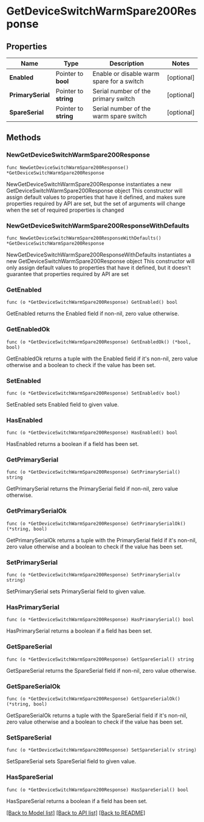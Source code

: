 # GetDeviceSwitchWarmSpare200Response

## Properties

Name | Type | Description | Notes
------------ | ------------- | ------------- | -------------
**Enabled** | Pointer to **bool** | Enable or disable warm spare for a switch | [optional] 
**PrimarySerial** | Pointer to **string** | Serial number of the primary switch | [optional] 
**SpareSerial** | Pointer to **string** | Serial number of the warm spare switch | [optional] 

## Methods

### NewGetDeviceSwitchWarmSpare200Response

`func NewGetDeviceSwitchWarmSpare200Response() *GetDeviceSwitchWarmSpare200Response`

NewGetDeviceSwitchWarmSpare200Response instantiates a new GetDeviceSwitchWarmSpare200Response object
This constructor will assign default values to properties that have it defined,
and makes sure properties required by API are set, but the set of arguments
will change when the set of required properties is changed

### NewGetDeviceSwitchWarmSpare200ResponseWithDefaults

`func NewGetDeviceSwitchWarmSpare200ResponseWithDefaults() *GetDeviceSwitchWarmSpare200Response`

NewGetDeviceSwitchWarmSpare200ResponseWithDefaults instantiates a new GetDeviceSwitchWarmSpare200Response object
This constructor will only assign default values to properties that have it defined,
but it doesn't guarantee that properties required by API are set

### GetEnabled

`func (o *GetDeviceSwitchWarmSpare200Response) GetEnabled() bool`

GetEnabled returns the Enabled field if non-nil, zero value otherwise.

### GetEnabledOk

`func (o *GetDeviceSwitchWarmSpare200Response) GetEnabledOk() (*bool, bool)`

GetEnabledOk returns a tuple with the Enabled field if it's non-nil, zero value otherwise
and a boolean to check if the value has been set.

### SetEnabled

`func (o *GetDeviceSwitchWarmSpare200Response) SetEnabled(v bool)`

SetEnabled sets Enabled field to given value.

### HasEnabled

`func (o *GetDeviceSwitchWarmSpare200Response) HasEnabled() bool`

HasEnabled returns a boolean if a field has been set.

### GetPrimarySerial

`func (o *GetDeviceSwitchWarmSpare200Response) GetPrimarySerial() string`

GetPrimarySerial returns the PrimarySerial field if non-nil, zero value otherwise.

### GetPrimarySerialOk

`func (o *GetDeviceSwitchWarmSpare200Response) GetPrimarySerialOk() (*string, bool)`

GetPrimarySerialOk returns a tuple with the PrimarySerial field if it's non-nil, zero value otherwise
and a boolean to check if the value has been set.

### SetPrimarySerial

`func (o *GetDeviceSwitchWarmSpare200Response) SetPrimarySerial(v string)`

SetPrimarySerial sets PrimarySerial field to given value.

### HasPrimarySerial

`func (o *GetDeviceSwitchWarmSpare200Response) HasPrimarySerial() bool`

HasPrimarySerial returns a boolean if a field has been set.

### GetSpareSerial

`func (o *GetDeviceSwitchWarmSpare200Response) GetSpareSerial() string`

GetSpareSerial returns the SpareSerial field if non-nil, zero value otherwise.

### GetSpareSerialOk

`func (o *GetDeviceSwitchWarmSpare200Response) GetSpareSerialOk() (*string, bool)`

GetSpareSerialOk returns a tuple with the SpareSerial field if it's non-nil, zero value otherwise
and a boolean to check if the value has been set.

### SetSpareSerial

`func (o *GetDeviceSwitchWarmSpare200Response) SetSpareSerial(v string)`

SetSpareSerial sets SpareSerial field to given value.

### HasSpareSerial

`func (o *GetDeviceSwitchWarmSpare200Response) HasSpareSerial() bool`

HasSpareSerial returns a boolean if a field has been set.


[[Back to Model list]](../README.md#documentation-for-models) [[Back to API list]](../README.md#documentation-for-api-endpoints) [[Back to README]](../README.md)


